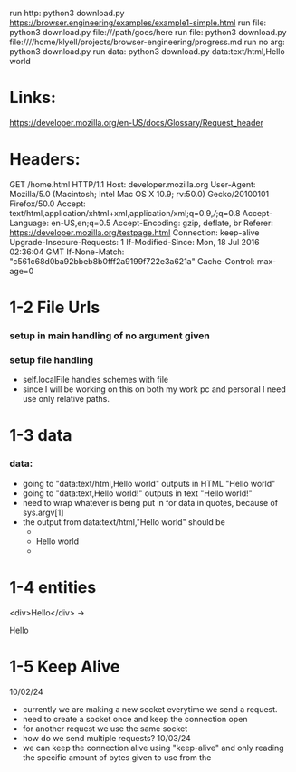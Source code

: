 run http: python3 download.py https://browser.engineering/examples/example1-simple.html
run file: python3 download.py file:///path/goes/here
run file: python3 download.py file:////home/klyell/projects/browser-engineering/progress.md
run no arg: python3 download.py
run data: python3 download.py data:text/html,Hello world

# Links:
https://developer.mozilla.org/en-US/docs/Glossary/Request_header

# Headers:
GET /home.html HTTP/1.1
Host: developer.mozilla.org
User-Agent: Mozilla/5.0 (Macintosh; Intel Mac OS X 10.9; rv:50.0) Gecko/20100101 Firefox/50.0
Accept: text/html,application/xhtml+xml,application/xml;q=0.9,*/*;q=0.8
Accept-Language: en-US,en;q=0.5
Accept-Encoding: gzip, deflate, br
Referer: https://developer.mozilla.org/testpage.html
Connection: keep-alive
Upgrade-Insecure-Requests: 1
If-Modified-Since: Mon, 18 Jul 2016 02:36:04 GMT
If-None-Match: "c561c68d0ba92bbeb8b0fff2a9199f722e3a621a"
Cache-Control: max-age=0


# 1-2 File Urls
### setup in main handling of no argument given
### setup file handling
- self.localFile handles schemes with file
- since I will be working on this on both my work pc and personal I need use only relative paths.

# 1-3 data
### data:
- going to "data:text/html,Hello world" outputs in HTML "Hello world"
- going to "data:text,Hello world!" outputs in text "Hello world!"
- need to wrap whatever is being put in for data in quotes, because of sys.argv[1]
- the output from data:text/html,"Hello world" should be
    - <html>
    -   <body> Hello world </body>
    - </html>

# 1-4 entities
&lt;div&gt;Hello&lt;/div&gt;
-> <div>Hello</div>


# 1-5 Keep Alive
10/02/24
- currently we are making a new socket everytime we send a request.
- need to create a socket once and keep the connection open
- for another request we use the same socket
- how do we send multiple requests?
10/03/24
- we can keep the connection alive using "keep-alive" and only reading the specific amount of bytes given to use from the 

